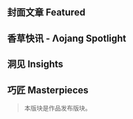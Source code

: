 <!-- markdownlint-disable MD033 MD041 -->
<script setup>
    import Index from '/.vitepress/vue/Index.vue'
    import IndexCompatible from '/.vitepress/vue/IndexCompatible.vue'
    import JournalHead from '/.vitepress/vue/JournalHead.vue'
    import { useData } from 'vitepress'

    const { isDark } = useData()
</script>

<JournalHead
    cover = "../cover/202505/202505.png"
    :coverLink="'../archive/202505/1/content'"
    :editors = "['CR_019','Alumopper','Dahesor']"
/>

## 封面文章 Featured

<Index
    title = "烟花来咯！"
    url = "../archive/202505/1/content"
    authorName = "SK"
    abstract = "今年的海灯节没有烟花，比较遗憾，于是在MC中做一个烟花数据包！使用数据包提供的API函数，可以很方便地制作烟花，提供多项可选参数以丰富烟花效果。"
    avatarUrl = '../archive/_authors/sk.jpg'
    :socialLinks="[
        { name: 'BiliBili', url: 'https://space.bilibili.com/1546917549' },
        { name: 'GitHub', url: 'https://github.com/ymqlgthbSakuraDream' }
    ]"
    background = '../archive/202505/1/img/head.jpg'
/>


## 香草快讯 - Λojang Spotlight

<Index
    title = "香草快讯 - 2025年5月"
    url = "../archive/202505/spotlight/content"
    authorName = "Alumopper"
    abstract = "这里是香草快讯，全Minecraft最Vanilla的技术性快照新闻，由本社记者香草狐为你报道最新快照消息~ 本月更新中，Mojang为我们端上来了前瞻中提到过的路径点功能，同时对着色器中的Uniform变量进行了优化性更改。"
    avatarUrl = '../archive/_authors/alumopper.jpg'
    :socialLinks="[
        { name: 'BiliBili', url: 'https://space.bilibili.com/280394409' },
        { name: 'GitHub', url: 'https://github.com/Alumopper' }
    ]"
    background = '../archive/202505/spotlight/head.jpg'
/>

## 洞见 Insights

<Index
    title = "对展示实体渲染变换的研究"
    url = "../archive/202505/2/content"
    authorName = "徐木弦"
    abstract = "transformation是展示实体专门用于表示渲染变换的字段，其数据结构复杂。本文从数学角度对这个字段进行了研究，给出了矩阵、轴角式和四元数形式的推导过程，并对一系列常用的变换模式做出了总结。"
    avatarUrl = '../archive/_authors/徐木弦.jpg'
    :socialLinks="[
        { name: 'BiliBili', url: 'https://space.bilibili.com/449298404' }
    ]"
    background = '../archive/202505/2/img/head.png'
/>

<Index
    title = "Spyglass(大憨批)进阶使用说明"
    url = "../archive/202505/3/content"
    authorName = "Dahesor"
    abstract = "随着DHP Spyglass(大憨批)逐步更新，它也多了不少实用功能。比如调用其他数据包作为依赖库，编写mcdoc文件以获得对自定义NBT的补全支持，甚至是魔改其文件以支持模组的命令等等。本篇文章会简单地向读者介绍这些功能，希望读者可以借此大幅提升自己工作的便捷性与效率。"
    avatarUrl = '../archive/_authors/Dahesor.jpg'
    :socialLinks="[
        { name: 'BiliBili', url: 'https://space.bilibili.com/1017007290' },
        { name: 'GitHub', url: 'https://github.com/Dahesor/' }
    ]"
/>

<IndexCompatible
    title = "数据包和命令入门学习-初学者如何快速适应"
    url = "../archive/202505/4/content"
    authorName = "Doom_Decapitator"
    abstract = "本篇文章面对刚接触数据包不久的读者，将简单介绍何时应该考虑数据包优化，如何优化，主要优化目标和优化方式，以及用来判断需要优化部分的方法与工具。希望在阅读本文后读者能对数据包的运行消耗和基础优化原则有一些大概的理解。"
    avatarUrl = '../archive/_authors/doom_decapitator.png'
    :socialLinks="[
        { name: 'BiliBili', url: 'https://space.bilibili.com/40077963' }
    ]"
/>

<Index
    title = "原版血条！"
    url = "../archive/202505/5/content"
    authorName = "SK"
    abstract = "那天晚上我安安静静的用我的电脑玩〇神，突然意识到一件事情，在原版MC中无论是生物还是怪物都不给显示血条，这对原版玩家很不友好。于是我制作了适用于java版的血条显示数据包。"
    avatarUrl = '../archive/_authors/sk.jpg'
    :socialLinks="[
        { name: 'BiliBili', url: 'https://space.bilibili.com/1546917549' },
        { name: 'GitHub', url: 'https://github.com/ymqlgthbSakuraDream' }
    ]"
/>

## 巧匠 Masterpieces
> 本版块是作品发布版块。

<Index
    title = "Digging Underground"
    url = "../archive/202505/6/content"
    authorName = "sao_you"
    abstract = "挖掘在地下(Digging Underground)是一张生存PVP类地图，游戏开始时玩家将在洞穴挖掘矿石，制作不同装备与武器，随后与其他玩家进行PVP，取得最终胜利。"
    avatarUrl = '../archive/_authors/sao_you.jpg'
    :socialLinks="[
        { name: 'BiliBili', url: 'https://space.bilibili.com/286192403' }
    ]"
    background = '../archive/202505/6/img/head.png'
/>


<ClientOnly>
  <GiscusComment
    repo="CR-019/datapack-index"
    repoId="R_kgDONRhuqw"
    category="闲聊 Chats"
    categoryId="DIC_kwDONRhuq84CkchW"
    mapping="number"
    term="17"
    :strict="false"
    :reactionsEnabled="true"
    emitMetadata="0"
    inputPosition="top"
    :theme="isDark ? 'dark' : 'light'"
    lang="zh-CN"
    loading="lazy"
    class="giscus-wrapper"
  />
</ClientOnly>

<style>
.giscus-wrapper {
  margin: 3rem auto;
  max-width: 800px;
  padding-top: 2rem;
  border-top: 1px solid var(--vp-c-divider);
}
</style>